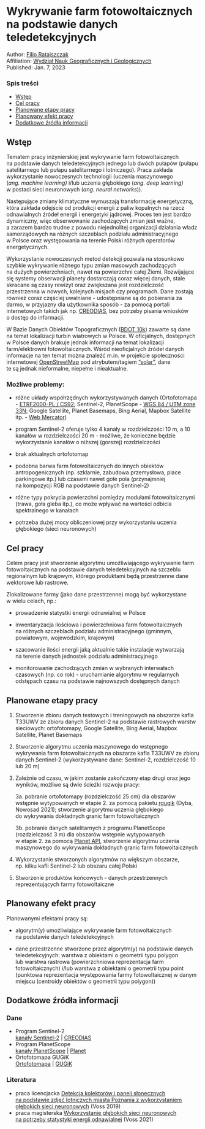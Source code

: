Wykrywanie farm fotowoltaicznych na podstawie danych teledetekcyjnych
================
Author: [Filip Ratajszczak](https://www.linkedin.com/in/filip-ratajszczak/)<br>
Affiliation: [Wydział Nauk Geograficznych i Geologicznych](https://wngig.amu.edu.pl/)<br>
Published: Jan. 7, 2023<br>

### Spis treści
* [Wstęp](#wstęp)
* [Cel pracy](#cel-pracy)
* [Planowane etapy pracy](#planowane-etapy-pracy)
* [Planowany efekt pracy](#planowany-efekt-pracy)
* [Dodatkowe źródła informacji](#dodatkowe-źródła-informacji)

## Wstęp

Tematem pracy inżynierskiej jest wykrywanie farm fotowoltaicznych
na podstawie danych teledetekcyjnych jednego lub dwóch pułapów (pułapu
satelitarnego lub pułapu satelitarnego i lotniczego). Praca zakłada
wykorzystanie nowoczesnych technologii (uczenia maszynowego (*ang. machine learning)* 
i/lub uczenia głębokiego (*ang. deep learning)*
w postaci sieci neuronowych (*ang. neural networks*)).

Następujące zmiany klimatyczne wymuszają transformację energetyczną,
która zakłada odejście od produkcji energii z paliw kopalnych na rzecz
odnawialnych źródeł energii i energetyki jądrowej. Proces ten jest
bardzo dynamiczny, więc obserwowanie zachodzących zmian jest ważne,
a zarazem bardzo trudne z powodu niejednolitej organizacji działania
władz samorządowych na różnych szczeblach podziału administracyjnego
w Polsce oraz występowania na terenie Polski różnych operatorów
energetycznych.

Wykorzystanie nowoczesnych metod detekcji pozwala na stosunkowo szybkie
wykrywanie różnego typu zmian masowych zachodzących na dużych
powierzchniach, nawet na powierzchni całej Ziemi. Rozwijające
się systemy obserwacji planety dostarczają coraz więcej danych, stale
skracane są czasy rewizyt oraz zwiększana jest rozdzielczość
przestrzenna w nowych, kolejnych misjach czy programach. Dane zostają
również coraz częściej uwalniane - udostępniane są do pobierania za
darmo, w przyjazny dla użytkownika sposób - za pomocą portali
internetowych takich jak np. [CREODIAS](https://creodias.eu/), bez
potrzeby pisania wniosków o dostęp do informacji.

W Bazie Danych Obiektów Topograficznych ([BDOT
10k](https://www.geoportal.gov.pl/dane/baza-danych-obiektow-topograficznych-bdot))
zawarte są dane na temat lokalizacji turbin wiatrowych w Polsce.
W oficjalnych, dostępnych w Polsce danych brakuje jednak informacji
na temat lokalizacji farm/elektrowni fotowoltaicznych. Wśród
nieoficjalnych źródeł danych informacje na ten temat można znaleźć
m.in. w projekcie społeczności internetowej
[OpenStreetMap](https://www.openstreetmap.org/) pod atrybutem/tagiem
[“solar”](https://wiki.openstreetmap.org/wiki/Tag:generator:source%3Dsolar),
dane te są jednak nieformalne, niepełne i nieaktualne.

### Możliwe problemy:

- różne układy współrzędnych wykorzystywanych danych (Ortofotomapa -
  [ETRF2000-PL / CS92](https://epsg.io/2180); Sentinel-2, PlanetScope -
  [WGS 84 / UTM zone 33N](https://epsg.io/32633); Google Satellite,
  Planet Basemaps, Bing Aerial, Mapbox Satellite itp. - [Web
  Mercator](https://epsg.io/3857))

- program Sentinel-2 oferuje tylko 4 kanały w rozdzielczości 10 m, a 10
  kanałów w rozdzielczości 20 m - możliwe, że konieczne będzie
  wykorzystanie kanałów o niższej (gorszej) rozdzielczości

- brak aktualnych ortofotomap

- podobna barwa farm fotowoltaicznych do innych obiektów
  antropogenicznych (np. szklarnie, zabudowa przemysłowa, place
  parkingowe itp.) lub czasami nawet gołe pola (przynajmniej
  na kompozycji RGB na podstawie danych Sentinel-2)

- różne typy pokrycia powierzchni pomiędzy modułami fotowoltaicznymi
  (trawa, goła gleba itp.), co może wpływać na wartości odbicia
  spektralnego w kanałach

- potrzeba dużej mocy obliczeniowej przy wykorzystaniu uczenia
  głębokiego (sieci neuronowych)

## Cel pracy

Celem pracy jest stworzenie algorytmu umożliwiającego wykrywanie farm
fotowoltaicznych na podstawie danych teledetekcyjnych na szczeblu
regionalnym lub krajowym, którego produktami będą przestrzenne dane
wektorowe lub rastrowe.

Zlokalizowane farmy (jako dane przestrzenne) mogą być wykorzystane
w wielu celach, np.:

- prowadzenie statystki energii odnawialnej w Polsce

- inwentaryzacja ilościowa i powierzchniowa farm fotowoltaicznych
  na różnych szczeblach podziału administracyjnego (gminnym, powiatowym,
  wojewódzkim, krajowym)

- szacowanie ilości energii jaką aktualnie takie instalacje wytwarzają
  na terenie danych jednostek podziału administracyjnego

- monitorowanie zachodzących zmian w wybranych interwałach czasowych
  (np. co rok) - uruchamianie algorytmu w regularnych odstępach czasu
  na podstawie najnowszych dostępnych danych

## Planowane etapy pracy

1.  Stworzenie zbioru danych testowych i treningowych na obszarze kafla
    T33UWV ze zbioru danych Sentinel-2 na podstawie rastrowych warstw
    sieciowych: ortofotomapy, Google Satellite, Bing Aerial, Mapbox
    Satellite, Planet Basemaps

2.  Stworzenie algorytmu uczenia maszynowego do wstępnego wykrywania
    farm fotowoltaicznych na obszarze kafla T33UWV ze zbioru danych
    Sentinel-2 (wykorzystywane dane: Sentinel-2, rozdzielczość 10 lub 20 m)

3.  Zależnie od czasu, w jakim zostanie zakończony etap drugi oraz jego
    wyników, możliwe są dwie ścieżki rozwoju pracy:

    3a. pobranie ortofotomapy (rozdzielczość 25 cm) dla obszarów
    wstępnie wytypowanych w etapie 2. za pomocą pakietu
    [rgugik](https://kadyb.github.io/rgugik/) (Dyba, Nowosad 2021);
    stworzenie algorytmu uczenia głębokiego do wykrywania dokładnych
    granic farm fotowoltaicznych

    3b. pobranie danych satelitarnych z programu PlanetScope
    (rozdzielczość 3 m) dla obszarów wstępnie wytypowanych 
    w etapie 2. za pomocą [Planet API](https://developers.planet.com/docs/apis/),
    stworzenie algorytmu uczenia maszynowego do wykrywania dokładnych
    granic farm fotowoltaicznych

4.  Wykorzystanie stworzonych algorytmów na większym obszarze, np. kilku
    kafli Sentinel-2 lub obszaru całej Polski

5.  Stworzenie produktów końcowych - danych przestrzennych
    reprezentujących farmy fotowoltaiczne

## Planowany efekt pracy

Planowanymi efektami pracy są:

- algorytm(y) umożliwiające wykrywanie farm fotowoltaicznych
  na podstawie danych teledetekcyjnych

- dane przestrzenne stworzone przez algorytm(y) na podstawie danych
  teledetekcyjnych: warstwa z obiektami o geometrii typu polygon
  lub warstwa rastrowa (powierzchniowa reprezentacja farm
  fotowoltaicznych) i/lub warstwa z obiektami o geometrii typu point
  (punktowa reprezentacja występowania farmy fotowoltaicznej w danym
  miejscu (centroidy obiektów o geometrii typu polygon))
</p>

## Dodatkowe źródła informacji

### Dane

- Program Sentinel-2 <br> [kanały
  Sentinel-2](https://docs.sentinel-hub.com/api/latest/data/sentinel-2-l2a/#available-bands-and-data)
  \| [CREODIAS](https://creodias.eu/)
- Program PlanetScope <br> [kanały
  PlanetScope](https://developers.planet.com/docs/apis/data/sensors/) \|
  [Planet](https://www.planet.com/?utm_source=google&utm_medium=paid-search&utm_campaign=discovery-brd&utm_content=homepage)
- Ortofotomapa GUGiK <br>
  [Ortofotomapa](https://www.geoportal.gov.pl/dane/ortofotomapa) \|
  [GUGiK](https://www.gov.pl/web/gugik)

### Literatura

- praca licencjacka [Detekcja kolektorów i paneli słonecznych
  na podstawie zdjęć lotniczych miasta Poznania z wykorzystaniem
  głębokich sieci
  neuronowych](https://github.com/DepartmentOfStatisticsPUE/prace-dyplomowe/blob/master/licencjat/2019-voss112124lic.pdf)
  (Voss 2019)
- praca magisterska [Wykorzystanie głębokich sieci neuronowych
  na potrzeby statystyki energii
  odnawialnej](https://github.com/DepartmentOfStatisticsPUE/prace-dyplomowe/blob/master/magisterskie/2021-voss.pdf)
  (Voss 2021)

